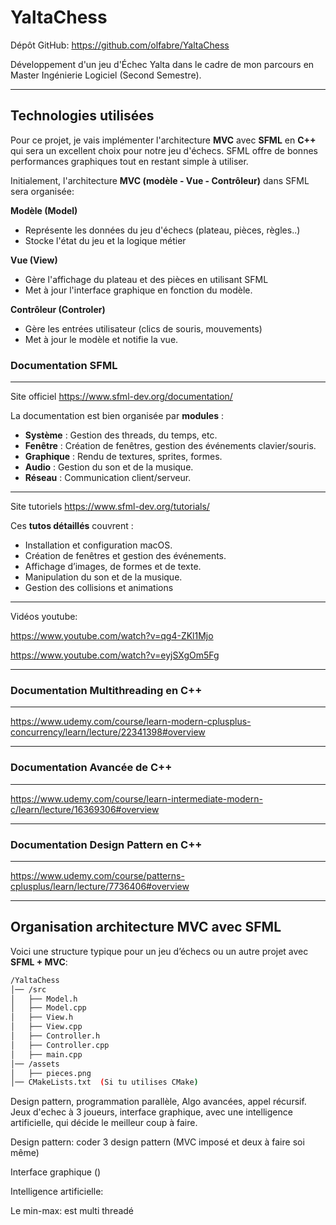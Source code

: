 # YaltaChess

Dépôt GitHub: https://github.com/olfabre/YaltaChess

Développement d'un jeu d'Échec Yalta dans le cadre de mon parcours en Master Ingénierie Logiciel (Second Semestre).

---

## Technologies utilisées

Pour ce projet, je vais implémenter l'architecture **MVC** avec **SFML** en **C++** qui sera un excellent choix pour notre jeu d'échecs. SFML offre de bonnes performances graphiques tout en restant simple à utiliser.

Initialement, l'architecture **MVC (modèle - Vue - Contrôleur)**  dans SFML sera organisée:

**Modèle (Model)**

- Représente les données du jeu d'échecs (plateau, pièces, règles..)
- Stocke l'état du jeu et la logique métier



**Vue (View)**

- Gère l'affichage du plateau et des pièces en utilisant SFML
- Met à jour l'interface graphique en fonction du modèle.



**Contrôleur (Controler)**

- Gère les entrées utilisateur (clics de souris, mouvements)
- Met à jour le modèle et notifie la vue.



### Documentation SFML

---

Site officiel https://www.sfml-dev.org/documentation/

La documentation est bien organisée par **modules** :

- **Système** : Gestion des threads, du temps, etc.
- **Fenêtre** : Création de fenêtres, gestion des événements clavier/souris.
- **Graphique** : Rendu de textures, sprites, formes.
- **Audio** : Gestion du son et de la musique.
- **Réseau** : Communication client/serveur.

---

Site tutoriels https://www.sfml-dev.org/tutorials/

Ces **tutos détaillés** couvrent :

- Installation et configuration macOS.
- Création de fenêtres et gestion des événements.
- Affichage d’images, de formes et de texte.
- Manipulation du son et de la musique.
- Gestion des collisions et animations

---

Vidéos youtube:

https://www.youtube.com/watch?v=qg4-ZKl1Mjo

https://www.youtube.com/watch?v=eyjSXgOm5Fg

---

### Documentation Multithreading en C++

---

https://www.udemy.com/course/learn-modern-cplusplus-concurrency/learn/lecture/22341398#overview



---

### Documentation Avancée de C++

---

https://www.udemy.com/course/learn-intermediate-modern-c/learn/lecture/16369306#overview

---

### Documentation Design Pattern en C++

---

https://www.udemy.com/course/patterns-cplusplus/learn/lecture/7736406#overview



---

## Organisation architecture MVC avec SFML



Voici une structure typique pour un jeu d’échecs ou un autre projet avec **SFML + MVC**:

````bash
/YaltaChess
│── /src
│   ├── Model.h
│   ├── Model.cpp
│   ├── View.h
│   ├── View.cpp
│   ├── Controller.h
│   ├── Controller.cpp
│   ├── main.cpp
│── /assets
│   ├── pieces.png
│── CMakeLists.txt  (Si tu utilises CMake)
````

























Design pattern, programmation parallèle, Algo avancées, appel récursif. Jeux d'echec à 3 joueurs, interface graphique, avec une intelligence artificielle, qui décide le meilleur coup à faire.

Design pattern: coder 3 design pattern (MVC imposé et deux à faire soi même)

Interface graphique ()

Intelligence artificielle: 

Le min-max: est multi threadé





### 